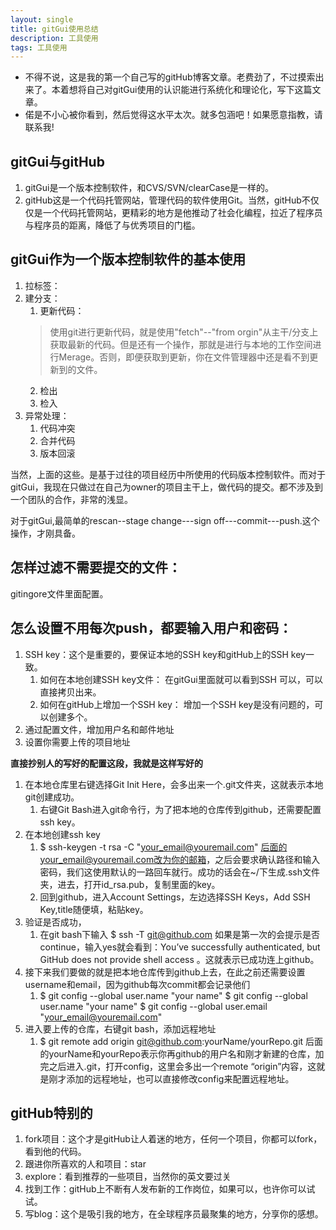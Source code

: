 ```yaml
---
layout: single
title: gitGui使用总结 
description: 工具使用
tags: 工具使用
---
```


* 不得不说，这是我的第一个自己写的gitHub博客文章。老费劲了，不过摸索出来了。本着想将自己对gitGui使用的认识能进行系统化和理论化，写下这篇文章。
* 偌是不小心被你看到，然后觉得这水平太次。就多包涵吧！如果愿意指教，请联系我!


## gitGui与gitHub
1. gitGui是一个版本控制软件，和CVS/SVN/clearCase是一样的。
2. gitHub这是一个代码托管网站，管理代码的软件使用Git。当然，gitHub不仅仅是一个代码托管网站，更精彩的地方是他推动了社会化编程，拉近了程序员与程序员的距离，降低了与优秀项目的门槛。

## gitGui作为一个版本控制软件的基本使用
1. 拉标签：
2. 建分支：
	1. 更新代码：
	>使用git进行更新代码，就是使用"fetch"--"from orgin"从主干/分支上获取最新的代码。但是还有一个操作，那就是进行与本地的工作空间进行Merage。否则，即便获取到更新，你在文件管理器中还是看不到更新到的文件。
	2. 检出
	3. 检入
4. 异常处理：
	1. 代码冲突
	2. 合并代码
	3. 版本回滚

当然，上面的这些。是基于过往的项目经历中所使用的代码版本控制软件。而对于gitGui，我现在只做过在自己为owner的项目主干上，做代码的提交。都不涉及到一个团队的合作，非常的浅显。

对于gitGui,最简单的rescan--stage change---sign off---commit---push.这个操作，才刚具备。

## 怎样过滤不需要提交的文件：
gitingore文件里面配置。

## 怎么设置不用每次push，都要输入用户和密码：
1. SSH key：这个是重要的，要保证本地的SSH key和gitHub上的SSH key一致。
	1. 如何在本地创建SSH key文件：
		在gitGui里面就可以看到SSH 可以，可以直接拷贝出来。
	2. 如何在gitHub上增加一个SSH key：
		增加一个SSH key是没有问题的，可以创建多个。
3. 通过配置文件，增加用户名和邮件地址
4. 设置你需要上传的项目地址

**直接抄别人的写好的配置这段，我就是这样写好的**

1. 在本地仓库里右键选择Git Init Here，会多出来一个.git文件夹，这就表示本地git创建成功。
	1. 右键Git Bash进入git命令行，为了把本地的仓库传到github，还需要配置ssh key。
2. 在本地创建ssh key
	1. $ ssh-keygen -t rsa -C "your_email@youremail.com"
后面的your_email@youremail.com改为你的邮箱，之后会要求确认路径和输入密码，我们这使用默认的一路回车就行。成功的话会在~/下生成.ssh文件夹，进去，打开id_rsa.pub，复制里面的key。
	2. 回到github，进入Account Settings，左边选择SSH Keys，Add SSH Key,title随便填，粘贴key。
3. 验证是否成功，
	1. 在git bash下输入
$ ssh -T git@github.com
如果是第一次的会提示是否continue，输入yes就会看到：You’ve successfully authenticated, but GitHub does not provide shell access 。这就表示已成功连上github。
4. 接下来我们要做的就是把本地仓库传到github上去，在此之前还需要设置username和email，因为github每次commit都会记录他们
	1. $ git config --global user.name "your name"
$ git config --global user.name "your name"
$ git config --global user.email "your_email@youremail.com"
5. 进入要上传的仓库，右键git bash，添加远程地址
	1. $ git remote add origin git@github.com:yourName/yourRepo.git
后面的yourName和yourRepo表示你再github的用户名和刚才新建的仓库，加完之后进入.git，打开config，这里会多出一个remote “origin”内容，这就是刚才添加的远程地址，也可以直接修改config来配置远程地址。

## gitHub特别的
1. fork项目：这个才是gitHub让人着迷的地方，任何一个项目，你都可以fork，看到他的代码。
2. 跟进你所喜欢的人和项目：star
3. explore：看到推荐的一些项目，当然你的英文要过关
4. 找到工作：gitHub上不断有人发布新的工作岗位，如果可以，也许你可以试试。
5. 写blog：这个是吸引我的地方，在全球程序员最聚集的地方，分享你的感想。






